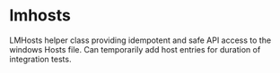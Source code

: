 # lmhosts
LMHosts helper class providing idempotent and safe API access to the windows Hosts file. Can temporarily add host entries for duration of integration tests.
